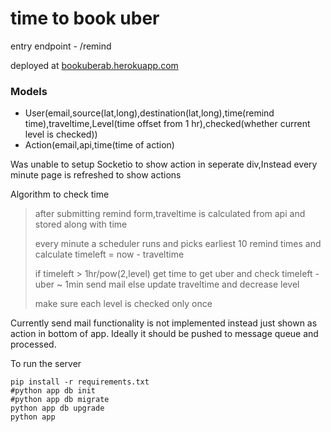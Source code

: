 # time to book uber

entry endpoint - /remind

deployed at [bookuberab.herokuapp.com](https://bookuberab.herokuapp.com/remind)

### Models
- User(email,source(lat,long),destination(lat,long),time(remind time),traveltime,Level(time offset from 1 hr),checked(whether current level is checked))
- Action(email,api,time(time of action)

Was unable to setup Socketio to show action in seperate div,Instead every minute page is refreshed to show actions

Algorithm to check time
> after submitting remind form,traveltime is calculated from api and stored along with time
>
>every minute a scheduler runs and picks earliest 10 remind times and calculate
>timeleft = now - traveltime
>
>if timeleft > 1hr/pow(2,level)
>get time to get uber and check timeleft - uber ~ 1min send mail
>else
>update traveltime and decrease level
>
>make sure each level is checked only once

Currently send mail functionality is not implemented instead just shown as action in 
bottom of app.
Ideally it should be pushed to message queue and processed.

To run the server

    pip install -r requirements.txt
    #python app db init
    #python app db migrate
    python app db upgrade
    python app
